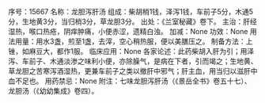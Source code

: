 序号：15667
名称：龙胆泻肝汤
组成：柴胡梢1钱，泽泻1钱，车前子5分，木通5分，生地黄3分，当归梢3分，草龙胆3分。
出处：《兰室秘藏》卷下。
主治：肝经湿热，喉口热疮，阴痒肿痛，小便赤涩，遗精白浊。
加减：None
功效：None
用法用量：用水3盏，煎至1盏，去滓，空心稍热服，便以美膳压之。
制备方法：上锉，如麻豆大，都作1服。
临床应用：None
各家论述：此药柴胡入肝为引；用泽泻、车前子、木通淡渗之味利小便，亦除臊气，是病在下者，引而竭之；生地黄、草龙胆之苦寒泻酒湿热，更兼车前子之类以撤肝中邪气；肝主血，用当归以滋肝中血不足也。
用药禁忌：None
附注：七味龙胆泻肝汤（《景岳全书》卷五十七）、龙胆汤（《幼幼集成》卷四）。
